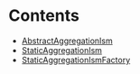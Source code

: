 

# Contents
- [AbstractAggregationIsm](AbstractAggregationIsm.sol/abstract.AbstractAggregationIsm.md)
- [StaticAggregationIsm](StaticAggregationIsm.sol/contract.StaticAggregationIsm.md)
- [StaticAggregationIsmFactory](StaticAggregationIsmFactory.sol/contract.StaticAggregationIsmFactory.md)
